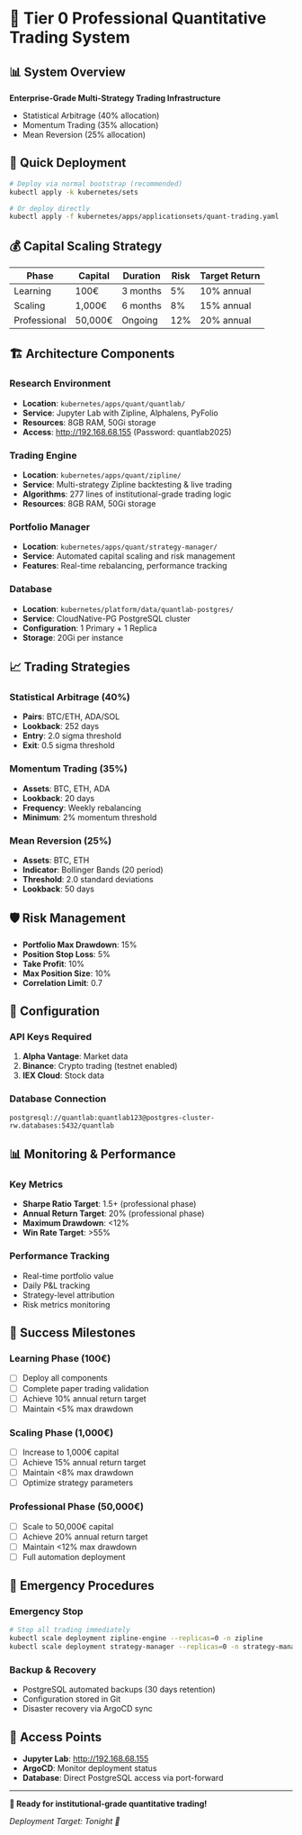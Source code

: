 # 🎯 Tier 0 Professional Quantitative Trading System

## 📊 System Overview

**Enterprise-Grade Multi-Strategy Trading Infrastructure**
- Statistical Arbitrage (40% allocation)
- Momentum Trading (35% allocation)  
- Mean Reversion (25% allocation)

## 🚀 Quick Deployment

```bash
# Deploy via normal bootstrap (recommended)
kubectl apply -k kubernetes/sets

# Or deploy directly
kubectl apply -f kubernetes/apps/applicationsets/quant-trading.yaml
```

## 💰 Capital Scaling Strategy

| Phase | Capital | Duration | Risk | Target Return |
|-------|---------|----------|------|---------------|
| Learning | 100€ | 3 months | 5% | 10% annual |
| Scaling | 1,000€ | 6 months | 8% | 15% annual |
| Professional | 50,000€ | Ongoing | 12% | 20% annual |

## 🏗️ Architecture Components

### Research Environment
- **Location**: `kubernetes/apps/quant/quantlab/`
- **Service**: Jupyter Lab with Zipline, Alphalens, PyFolio
- **Resources**: 8GB RAM, 50Gi storage
- **Access**: http://192.168.68.155 (Password: quantlab2025)

### Trading Engine
- **Location**: `kubernetes/apps/quant/zipline/`
- **Service**: Multi-strategy Zipline backtesting & live trading
- **Algorithms**: 277 lines of institutional-grade trading logic
- **Resources**: 8GB RAM, 50Gi storage

### Portfolio Manager
- **Location**: `kubernetes/apps/quant/strategy-manager/`
- **Service**: Automated capital scaling and risk management
- **Features**: Real-time rebalancing, performance tracking

### Database
- **Location**: `kubernetes/platform/data/quantlab-postgres/`
- **Service**: CloudNative-PG PostgreSQL cluster
- **Configuration**: 1 Primary + 1 Replica
- **Storage**: 20Gi per instance

## 📈 Trading Strategies

### Statistical Arbitrage (40%)
- **Pairs**: BTC/ETH, ADA/SOL
- **Lookback**: 252 days
- **Entry**: 2.0 sigma threshold
- **Exit**: 0.5 sigma threshold

### Momentum Trading (35%)
- **Assets**: BTC, ETH, ADA
- **Lookback**: 20 days
- **Frequency**: Weekly rebalancing
- **Minimum**: 2% momentum threshold

### Mean Reversion (25%)
- **Assets**: BTC, ETH
- **Indicator**: Bollinger Bands (20 period)
- **Threshold**: 2.0 standard deviations
- **Lookback**: 50 days

## 🛡️ Risk Management

- **Portfolio Max Drawdown**: 15%
- **Position Stop Loss**: 5%
- **Take Profit**: 10%
- **Max Position Size**: 10%
- **Correlation Limit**: 0.7

## 🔧 Configuration

### API Keys Required
1. **Alpha Vantage**: Market data
2. **Binance**: Crypto trading (testnet enabled)
3. **IEX Cloud**: Stock data

### Database Connection
```
postgresql://quantlab:quantlab123@postgres-cluster-rw.databases:5432/quantlab
```

## 📊 Monitoring & Performance

### Key Metrics
- **Sharpe Ratio Target**: 1.5+ (professional phase)
- **Annual Return Target**: 20% (professional phase)
- **Maximum Drawdown**: <12%
- **Win Rate Target**: >55%

### Performance Tracking
- Real-time portfolio value
- Daily P&L tracking
- Strategy-level attribution
- Risk metrics monitoring

## 🎯 Success Milestones

### Learning Phase (100€)
- [ ] Deploy all components
- [ ] Complete paper trading validation
- [ ] Achieve 10% annual return target
- [ ] Maintain <5% max drawdown

### Scaling Phase (1,000€)
- [ ] Increase to 1,000€ capital
- [ ] Achieve 15% annual return target
- [ ] Maintain <8% max drawdown
- [ ] Optimize strategy parameters

### Professional Phase (50,000€)
- [ ] Scale to 50,000€ capital
- [ ] Achieve 20% annual return target
- [ ] Maintain <12% max drawdown
- [ ] Full automation deployment

## 🚨 Emergency Procedures

### Emergency Stop
```bash
# Stop all trading immediately
kubectl scale deployment zipline-engine --replicas=0 -n zipline
kubectl scale deployment strategy-manager --replicas=0 -n strategy-manager
```

### Backup & Recovery
- PostgreSQL automated backups (30 days retention)
- Configuration stored in Git
- Disaster recovery via ArgoCD sync

## 📱 Access Points

- **Jupyter Lab**: http://192.168.68.155
- **ArgoCD**: Monitor deployment status
- **Database**: Direct PostgreSQL access via port-forward

---

**🎉 Ready for institutional-grade quantitative trading!**

*Deployment Target: Tonight 🌙*